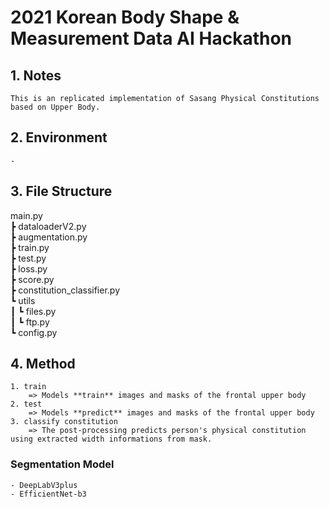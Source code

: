 # 2021 Korean Body Shape & Measurement Data AI Hackathon

## 1. Notes

    This is an replicated implementation of Sasang Physical Constitutions based on Upper Body.

## 2. Environment

    -

## 3. File Structure
main.py<br/>
┣ dataloaderV2.py<br/>
┣ augmentation.py<br/>
┣ train.py<br/>
┣ test.py<br/>
┣ loss.py<br/>
┣ score.py<br/>
┣ constitution_classifier.py<br/>
┗ utils<br/>
┃ ┗ files.py<br/>
┃ ┗ ftp.py<br/>
┗ config.py<br/>

## 4. Method
    1. train
        => Models **train** images and masks of the frontal upper body 
    2. test
        => Models **predict** images and masks of the frontal upper body 
    3. classify constitution
        => The post-processing predicts person's physical constitution using extracted width informations from mask.

### Segmentation Model 

    - DeepLabV3plus
    - EfficientNet-b3


    